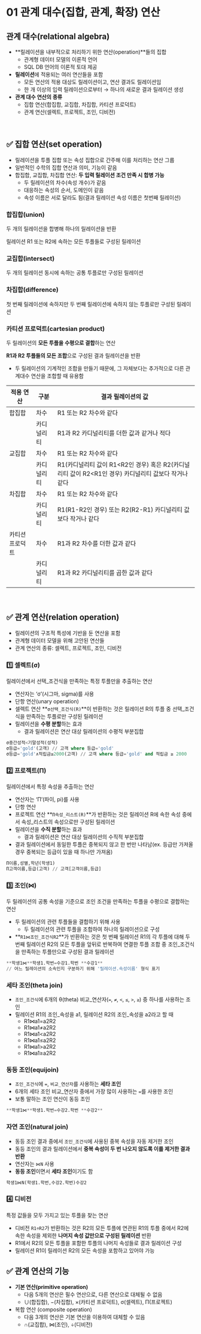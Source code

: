 # 01 관계 대수(집합, 관계, 확장) 연산

## 관계 대수(relational algebra)

- **릴레이션을 내부적으로 처리하기 위한 연산(operation)**들의 집합
    - 관계형 데이터 모델의 이론적 언어
    - SQL DB 언어의 이론적 토대 제공
- **릴레이션**에 적용되는 여러 연산들을 포함
    - 모든 연산의 적용 대상도 릴레이션이고, 연산 결과도 릴레이션임
    - 한 개 이상의 입력 릴레이션으로부터 → 하나의 새로운 결과 릴레이션 생성
- **관계 대수 연산의 종류**
    - 집합 연산(합집합, 교집합, 차집합, 카티션 프로덕트)
    - 관계 연산(셀렉트, 프로젝트, 조인, 디비전)

<br />

## ✅ 집합 연산(set operation)

- 릴레이션을 투플 집합 또는 속성 집합으로 간주해 이를 처리하는 연산 그룹
- 일반적인 수학의 집합 연산과 의미, 기능이 같음
- 합집합, 교집합, 차집합 연산: **두 입력 릴레이션 조건 만족 시 합병 가능**
    - 두 릴레이션의 차수(속성 개수)가 같음
    - 대응하는 속성의 순서, 도메인이 같음
    - 속성 이름은 서로 달라도 됨(결과 릴레이션 속성 이름은 첫번째 릴레이션)

### 합집합(union)

두 개의 릴레이션을 합병해 하나의 릴레이션을 반환

릴레이션 R1 또는 R2에 속하는 모든 투플들로 구성된 릴레이션

### 교집합(intersect)

두 개의 릴레이션 동시에 속하는 공통 투플로만 구성된 릴레이션

### 차집합(difference)

첫 번째 릴레이션에 속하지만 두 번째 릴레이션에 속하지 않는 투플로만 구성된 릴레이션

### 카티션 프로덕트(cartesian product)

두 릴레이션의 **모든 투플을 수평으로 결합**하는 연산

**R1과 R2 투플들의 모든 조합**으로 구성된 결과 릴레이션을 반환

- 두 릴레이션의 기계적인 조합을 만들기 때문에, 그 자체보다는 추가적으로 다른 관계대수 연산을 조합할 때 유용함

| 적용 연산 | 구분 | 결과 릴레이션의 값 |
| --- | --- | --- |
| 합집합 | 차수 | R1 또는 R2 차수와 같다 |
|  | 카디널리티 | R1과 R2 카디널리티를 더한 값과 같거나 적다 |
| 교집합 | 차수 | R1 또는 R2 차수와 같다 |
|  | 카디널리티 | R1(카디널리티 값이 R1<R2인 경우) 혹은 R2(카디널리티 값이 R2<R1인 경우) 카디널리티 값보다 작거나 같다 |
| 차집합 | 차수 | R1 또는 R2 차수와 같다 |
|  | 카디널리티 | R1(R1-R2인 경우) 또는 R2(R2-R1) 카디널리티 값보다 작거나 같다 |
| 카티션 프로덕트 | 차수 | R1과 R2 차수를 더한 값과 같다 |
|  | 카디널리티 | R1과 R2 카디널리티를 곱한 값과 같다 |

<br />

## ✅ 관계 연산(relation operation)
- 릴레이션의 구조적 특성에 기반을 둔 연산을 포함
- 관계형 데이터 모델을 위해 고안된 연산들
- 관계 연산의 종류: 셀렉트, 프로젝트, 조인, 디비전

### 1️⃣ 셀렉트(σ)

릴레이션에서 선택_조건식을 만족하는 특정 투플만을 추출하는 연산

- 연산자는 ‘σ’(시그마, sigma)를 사용
- 단항 연산(unary operation)
- 셀렉트 연산 **`σ선택_조건식(R)`**이 반환하는 것은 릴레이션 R의 투플 중 선택_조건식을 만족하는 투플로만 구성된 릴레이션
- 릴레이션을 **수평 분할**하는 효과
    - 결과 릴레이션은 연산 대상 릴레이션의 수평적 부분집합

```sql
σ중간성적<기말성적(성적)
σ등급='gold'(고객) // 고객 where 등급='gold'
σ등급='gold'∧적립금≥2000(고객) // 고객 where 등급='gold' and 적립금 ≥ 2000
```

### 2️⃣ 프로젝트(**Π**)

릴레이션에서 특정 속성을 추출하는 연산

- 연산자는 ‘Π’(파이, pi)를 사용
- 단항 연산
- 프로젝트 연산 **`Π속성_리스트(R)`**가 반환하는 것은 릴레이션 R에 속한 속성 중에서 속성_리스트의 속성으로만 구성된 릴레이션
- 릴레이션을 **수직 분할**하는 효과
    - 결과 릴레이션은 연산 대상 릴레이션의 수직적 부분집합
- 결과 릴레이션에서 동일한 투플은 중복되지 않고 한 번만 나타남(ex. 등급만 가져올 경우 중복되는 등급이 있을 때 하나만 가져옴)

```sql
Π이름,성별,학년(학생1)
Π고객이름,등급(고객) // 고객[고객이름,등급]
```

### 3️⃣ 조인(⋈)

두 릴레이션의 공통 속성을 기준으로 조인 조건을 만족하는 투플을 수평으로 결합하는 연산

- 두 릴레이션의 관련 투플들을 결합하기 위해 사용
    - 두 릴레이션의 관련 투플을 조합하여 하나의 릴레이션으로 구성
- **`R1⋈조인_조건식R2`**가 반환하는 것은 첫 번째 릴레이션 R1의 각 투플에 대해 두 번째 릴레이션 R2의 모든 투플을 앞뒤로 반복하여 연결한 투플 조합 중 조인_조건식을 만족하는 투플만으로 구성된 결과 릴레이션

```sql
**학생1⋈**학생1.학번=수강1.학번 **수강1** 
// 어느 릴레이션의 소속인지 구분하기 위해 '릴레이션.속성이름' 형식 표기
```

### 세타 조인(theta join)

- `조인_조건식`에 6개의 θ(theta) 비교_연산자(`=`, `≠`, `<`, `≤`, `>`, `≥`) 중 하나를 사용하는 조인
- 릴레이션 R1의 조인_속성을 a1, 릴레이션 R2의 조인_속성을 a2라고 할 때
    - R1⋈a1=a2R2
    - R1⋈a1≠a2R2
    - R1⋈a1<a2R2
    - R1⋈a1≤a2R2
    - R1⋈a1>a2R2
    - R1⋈a1≥a2R2

### 동등 조인(equijoin)

- `조인_조건식`에 `=`, `비교_연산자`를 사용하는 **세타 조인**
- 6개의 세타 조인 비교_연산자 중에서 가장 많이 사용하는 `=`를 사용한 조인
- 보통 말하는 조인 연산이 동등 조인

```sql
**학생1⋈**학생1.학번=수강2.학번 **수강2**
```

### 자연 조인(natural join)

- 동등 조인 결과 중에서 `조인_조건식`에 사용된 중복 속성을 자동 제거한 조인
- 동등 조인의 결과 릴레이션에서 **중복 속성이 두 번 나오지 않도록 이를 제거한 결과 반환**
- 연산자는 `⋈N` 사용
- **동등 조인**이면서 **세타 조인**이기도 함

```sql
학생1⋈N(학생1.학번,수강2.학번)수강2
```

### 4️⃣ 디비전

특정 값들을 모두 가지고 있는 투플을 찾는 연산

- 디비전 `R1÷R2`가 반환하는 것은 R2의 모든 투플에 연관된 R1의 투플 중에서 R2에 속한 속성을 제외한 **나머지 속성 값만으로 구성된 릴레이션** 반환
- R1에서 R2의 모든 투플을 포함한 투플의 나머지 속성들로 결과 릴레이션 구성
- 릴레이션 R1이 릴레이션 R2의 모든 속성을 포함하고 있어야 가능

## ✅ 관계 연산의 기능

- **기본 연산(primitive operation)**
    - 다음 5개의 연산은 필수 연산으로, 다른 연산으로 대체될 수 없음
    - ∪(합집합), −(차집합), ×(카티션 프로덕트), σ(셀렉트), Π(프로젝트)
- 복합 연산 (composite operation)
    - 다음 3개의 연산은 기본 연산을 이용하여 대체할 수 있음
    - ∩(교집합), ⋈(조인), ÷(디비전)
